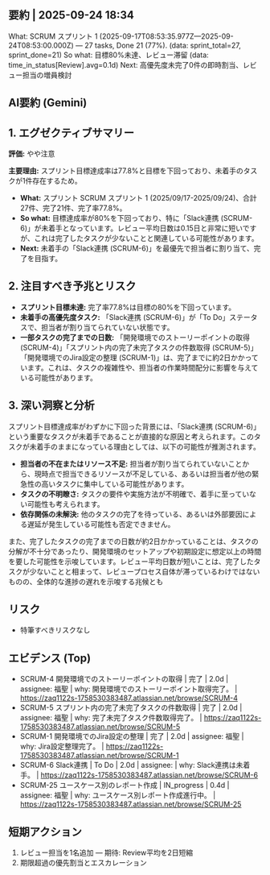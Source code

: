 ## 要約 | 2025-09-24 18:34
What: SCRUM スプリント 1 (2025-09-17T08:53:35.977Z—2025-09-24T08:53:00.000Z) — 27 tasks, Done 21 (77%). (data: sprint_total=27, sprint_done=21)
So what: 目標80%未達、レビュー滞留 (data: time_in_status[Review].avg=0.1d)
Next: 高優先度未完了0件の即時割当、レビュー担当の増員検討

## AI要約 (Gemini)

## 1. エグゼクティブサマリー

**評価:** やや注意

**主要理由:** スプリント目標達成率は77.8%と目標を下回っており、未着手のタスクが1件存在するため。

*   **What:** スプリント SCRUM スプリント 1 (2025/09/17-2025/09/24)、合計27件、完了21件、完了率77.8%。
*   **So what:** 目標達成率が80%を下回っており、特に「Slack連携 (SCRUM-6)」が未着手となっています。レビュー平均日数は0.15日と非常に短いですが、これは完了したタスクが少ないことと関連している可能性があります。
*   **Next:** 未着手の「Slack連携 (SCRUM-6)」を最優先で担当者に割り当て、完了を目指す。

## 2. 注目すべき予兆とリスク

*   **スプリント目標未達:** 完了率77.8%は目標の80%を下回っています。
*   **未着手の高優先度タスク:** 「Slack連携 (SCRUM-6)」が「To Do」ステータスで、担当者が割り当てられていない状態です。
*   **一部タスクの完了までの日数:** 「開発環境でのストーリーポイントの取得 (SCRUM-4)」「スプリント内の完了未完了タスクの件数取得 (SCRUM-5)」「開発環境でのJira設定の整理 (SCRUM-1)」は、完了までに約2日かかっています。これは、タスクの複雑性や、担当者の作業時間配分に影響を与えている可能性があります。

## 3. 深い洞察と分析

スプリント目標達成率がわずかに下回った背景には、「Slack連携 (SCRUM-6)」という重要なタスクが未着手であることが直接的な原因と考えられます。このタスクが未着手のままになっている理由としては、以下の可能性が推測されます。

*   **担当者の不在またはリソース不足:** 担当者が割り当てられていないことから、現時点で担当できるリソースが不足している、あるいは担当者が他の緊急性の高いタスクに集中している可能性があります。
*   **タスクの不明瞭さ:** タスクの要件や実施方法が不明確で、着手に至っていない可能性も考えられます。
*   **依存関係の未解決:** 他のタスクの完了を待っている、あるいは外部要因による遅延が発生している可能性も否定できません。

また、完了したタスクの完了までの日数が約2日かかっていることは、タスクの分解が不十分であったり、開発環境のセットアップや初期設定に想定以上の時間を要した可能性を示唆しています。レビュー平均日数が短いことは、完了したタスクが少ないことと相まって、レビュープロセス自体が滞っているわけではないものの、全体的な進捗の遅れを示唆する兆候とも

## リスク
- 特筆すべきリスクなし

## エビデンス (Top)
- SCRUM-4 開発環境でのストーリーポイントの取得 | 完了 | 2.0d | assignee: 福聖 | why: 開発環境でのストーリーポイント取得完了。 | https://zaq1122s-1758530383487.atlassian.net/browse/SCRUM-4
- SCRUM-5 スプリント内の完了未完了タスクの件数取得 | 完了 | 2.0d | assignee: 福聖 | why: 完了未完了タスク件数取得完了。 | https://zaq1122s-1758530383487.atlassian.net/browse/SCRUM-5
- SCRUM-1 開発環境でのJira設定の整理 | 完了 | 2.0d | assignee: 福聖 | why: Jira設定整理完了。 | https://zaq1122s-1758530383487.atlassian.net/browse/SCRUM-1
- SCRUM-6 Slack連携 | To Do | 2.0d | assignee:  | why: Slack連携は未着手。 | https://zaq1122s-1758530383487.atlassian.net/browse/SCRUM-6
- SCRUM-25 ユースケース別のレポート作成 | IN_progress | 0.4d | assignee: 福聖 | why: ユースケース別レポート作成進行中。 | https://zaq1122s-1758530383487.atlassian.net/browse/SCRUM-25

## 短期アクション
1) レビュー担当を1名追加 — 期待: Review平均を2日短縮
2) 期限超過の優先割当とエスカレーション